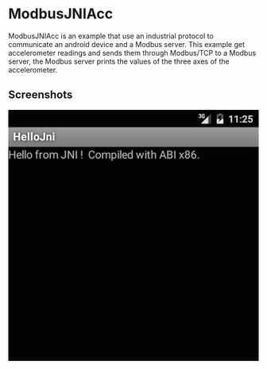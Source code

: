 ModbusJNIAcc
=========
ModbusJNIAcc is an example that use an industrial protocol to communicate an android device and a Modbus server.
This example get accelerometer readings and sends them through Modbus/TCP to a Modbus server, the Modbus server prints the values of the three axes of the accelerometer.
 
Screenshots
-----------
![screenshot](screenshot.png)



